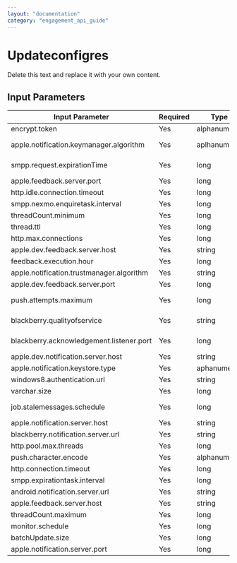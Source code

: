 ```yaml
---
layout: "documentation"
category: "engagement_api_guide"
---
```

                           

Updateconfigres
===============

Delete this text and replace it with your own content.

Input Parameters
----------------

  
| Input Parameter | Required | Type | Description |
| --- | --- | --- | --- |
| encrypt.token | Yes | alphanumeric | Token based user authentication |
| apple.notification.keymanager.algorithm | Yes | aplhanumeric | Apple cloud configuration Property enabled for Tomcat, Weblogic and JBoss servers |
| smpp.request.expirationTime | Yes | long | Expiration job frequency in minutes - one hour. Nexmo and Clickatell keep alive job frequency in seconds |
| apple.feedback.server.port | Yes | long | Apple cloud configuration. Feedback server port number |
| http.idle.connection.timeout | Yes | long | http client connection configuration |
| smpp.nexmo.enquiretask.interval | Yes | long | SMPP Configuration Nexmo keep alive job frequency in seconds |
| threadCount.minimum | Yes | long | Push message job thread pool properties |
| thread.ttl | Yes | long | Push message job thread pool properties |
| http.max.connections | Yes | long | http client connection configuration |
| apple.dev.feedback.server.host | Yes | string | Apple cloud configuration for Apple sandbox cloud connectivity |
| feedback.execution.hour | Yes | long | Feedback Job interval in hours |
| apple.notification.trustmanager.algorithm | Yes | string | Properties enabled for IBM WebSphere application server |
| apple.dev.feedback.server.port | Yes | long | Configured for Apple sandbox cloud connectivity |
| push.attempts.maximum | Yes | long | Push message job configuration properties. Defined maximum push message attempts |
| blackberry.qualityofservice | Yes | string | Possible values for black berry quality of service \[CONFIRMED,PREFERCONFIRMED,UNCONFIRMED,NOTSPECIFIED\] |
| blackberry.acknowledgement.listener.port | Yes | long | BlackBerry cloud configuration. Acknowledgement listener port number |
| apple.dev.notification.server.host | Yes | string | Configuration for Apple production cloud connectivity |
| apple.notification.keystore.type | Yes | aphanumeric | Apple cloud configuration |
| windows8.authentication.url | Yes | string | Property configured for Windows cloud connectivity |
| varchar.size | Yes | long | Engagement Services push configuration |
| job.stalemessages.schedule | Yes | long | Engagement Services push configuration Stale message job internal in seconds |
| apple.notification.server.host | Yes | string | Configuration for Apple production cloud connectivity |
| blackberry.notification.server.url | Yes | string | Configuration for BlackBerry cloud connectivity |
| http.pool.max.threads | Yes | long | http client connection configuration |
| push.character.encode | Yes | alphanumeric | Push message job configuration properties |
| http.connection.timeout | Yes | long | Http client connection configuration |
| smpp.expirationtask.interval | Yes | long | Expiration job frequency in minutes- one hour |
| android.notification.server.url | Yes | string | Configuration for Android C2DM cloud connectivity |
| apple.feedback.server.host | Yes | string | Configuration for Apple production cloud connectivity |
| threadCount.maximum | Yes | long | Push message job thread pool properties |
| monitor.schedule | Yes | long | Push Message Job interval in seconds |
| batchUpdate.size | Yes | long | Push Message Job configuration properties |
| apple.notification.server.port | Yes | long | Configured for Apple production cloud connectivity |
